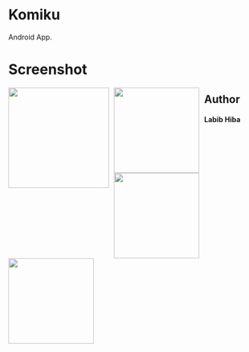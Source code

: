 # Komiku
Android App.

# Screenshot
<img src="https://user-images.githubusercontent.com/57593172/131258526-f78878dd-c808-4ddf-a5ee-a5f83c8377eb.png"
     style="float: left; margin-right: 10px;"
     width="200" />
<img src="https://user-images.githubusercontent.com/57593172/131258539-a88abbce-1ef4-40fa-9785-1a86412bfdd8.jpeg"
     style="float: left; margin-right: 10px;"
     width="170" />
<img src="https://user-images.githubusercontent.com/57593172/131258542-08e4a115-0c1e-448d-a7ee-9dede4e94470.jpeg"
     style="float: left; margin-right: 10px;"
     width="170" />
<img src="https://user-images.githubusercontent.com/57593172/131258543-bff97d5e-4367-4863-b78d-845aa2ab362b.jpeg"
     style="float: left; margin-right: 10px;"
     width="170" />
## Author
#### Labib Hiba
